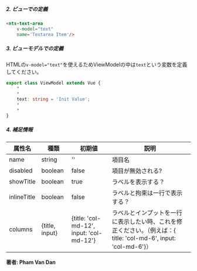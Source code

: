 ##### 2. ビューでの定義

```html
<nts-text-area
    v-model="text"
    name='Textarea Item'/>
```

##### 3. ビューモデルでの定義

HTMLの`v-model="text"`を使えるためViewModelの中は`text`という変数を定義してください。  

```ts
export class ViewModel extends Vue {
    *
    *
    text: string = 'Init Value';
    *
    *
}
```
##### 4. 補足情報

| 属性名| 種類 | 初期値 | 説明 |
| --------------|------| -------- | ------|
| name | string | '' | 項目名 |
| disabled | boolean | false | 項目が無効される? |
| showTitle | boolean | true | ラベルを表示する？ |
| inlineTitle | boolean | false | ラベルと拘束は一行で表示する？ |
| columns | {title, input} | {title: 'col-md-12', input: 'col-md-12'} | ラベルとインプットを一行に表示したい時、これを修正ください。（例えば：{ title: 'col-md-6', input: 'col-md-6'}）|

**著者: Pham Van Dan**

